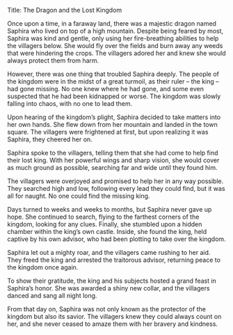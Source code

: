 Title: The Dragon and the Lost Kingdom

Once upon a time, in a faraway land, there was a majestic dragon named Saphira who lived on top of a high mountain. Despite being feared by most, Saphira was kind and gentle, only using her fire-breathing abilities to help the villagers below. She would fly over the fields and burn away any weeds that were hindering the crops. The villagers adored her and knew she would always protect them from harm.

However, there was one thing that troubled Saphira deeply. The people of the kingdom were in the midst of a great turmoil, as their ruler – the king – had gone missing. No one knew where he had gone, and some even suspected that he had been kidnapped or worse. The kingdom was slowly falling into chaos, with no one to lead them.

Upon hearing of the kingdom’s plight, Saphira decided to take matters into her own hands. She flew down from her mountain and landed in the town square. The villagers were frightened at first, but upon realizing it was Saphira, they cheered her on.

Saphira spoke to the villagers, telling them that she had come to help find their lost king. With her powerful wings and sharp vision, she would cover as much ground as possible, searching far and wide until they found him.

The villagers were overjoyed and promised to help her in any way possible. They searched high and low, following every lead they could find, but it was all for naught. No one could find the missing king.

Days turned to weeks and weeks to months, but Saphira never gave up hope. She continued to search, flying to the farthest corners of the kingdom, looking for any clues. Finally, she stumbled upon a hidden chamber within the king’s own castle. Inside, she found the king, held captive by his own advisor, who had been plotting to take over the kingdom.

Saphira let out a mighty roar, and the villagers came rushing to her aid. They freed the king and arrested the traitorous advisor, returning peace to the kingdom once again.

To show their gratitude, the king and his subjects hosted a grand feast in Saphira’s honor. She was awarded a shiny new collar, and the villagers danced and sang all night long.

From that day on, Saphira was not only known as the protector of the kingdom but also its savior. The villagers knew they could always count on her, and she never ceased to amaze them with her bravery and kindness.